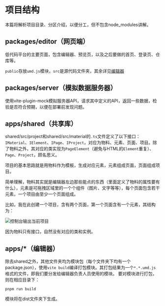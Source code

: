 # 项目结构

本篇将解析项目目录、分区介绍，以便分工，但不包含node_modules讲解。

## packages/editor（网页端）
低代码平台的主要页面，包含编辑器、预览页，以及之后要做的首页、登录页、仓库等。

`public`存放`umd.js`模块，`src`是源代码文件夹，其余详见[编辑器](/work/editor)
## packages/server（模拟数据服务器）
使用vite-plugin-mock模拟服务器API，请求其中定义的API，返回一些数据，检验是否符合预期，以便在部署前发现问题。
## apps/shared（共享库）
shared/src/project和shared/src/material的`.ts`文件定义了以下接口：`IMaterial`、`IElement`、`IPage`、`IProject`，对应为物料、元素、页面、项目。除了物料之外，其对应的类实现为`PageElement`（避免与HTML的`Element`重复）、`Page`、`Project`，顾名思义。

项目的基本思路就是用物料作为模板，生成对应元素，元素组成页面，页面组成项目。

简单理解，物料其实就是编辑器左边那些能点的东西（里面定义了物料的属性要有什么），元素是可拖拽区域里的一个个组件（图片、文字等等），每个页面包含若干元素，一个项目由至少一个页面组成。

比如，我在此创建一个项目，含有两个页面，第一个页面含有一个元素，其结构为：

![控制台输出当前项目](https://s2.loli.net/2022/08/14/4Stq2vEwzlmXjFU.png)

因为物料只有接口，自然没有对应的类和实例。

## apps/*（编辑器）
除去shared之外，其他文件夹均为模块包（每个文件夹下均有一个package.json），使用`vite build`编译打包模块。其打包结果为一个`*.*.umd.js`格式的文件，即我们要分发给编辑器负责人员使用的模块。
要对模块进行打包，则在相应目录下：
```
pnpm run build 
```
模块将在dist文件夹下生成。